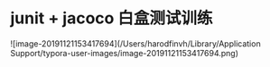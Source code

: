 # junit + jacoco  白盒测试训练

![image-20191121153417694](/Users/harodfinvh/Library/Application Support/typora-user-images/image-20191121153417694.png)

